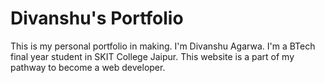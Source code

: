 # Divanshu's Portfolio

This is my personal portfolio in making.
I'm Divanshu Agarwa. I'm a BTech final year student in SKIT College Jaipur.
This website is a part of my pathway to become a web developer.